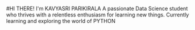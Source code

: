 #HI THERE!
I'm KAVYASRI PARIKIRALA 
A passionate Data Science student who thrives with a relentless enthusiasm for learning new things.
Currently learning and exploring the world of PYTHON
